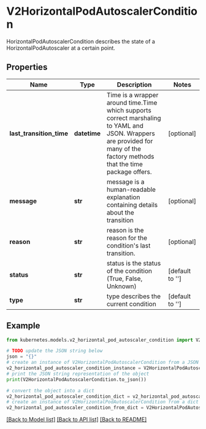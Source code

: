 # V2HorizontalPodAutoscalerCondition

HorizontalPodAutoscalerCondition describes the state of a HorizontalPodAutoscaler at a certain point.

## Properties

Name | Type | Description | Notes
------------ | ------------- | ------------- | -------------
**last_transition_time** | **datetime** | Time is a wrapper around time.Time which supports correct marshaling to YAML and JSON.  Wrappers are provided for many of the factory methods that the time package offers. | [optional] 
**message** | **str** | message is a human-readable explanation containing details about the transition | [optional] 
**reason** | **str** | reason is the reason for the condition&#39;s last transition. | [optional] 
**status** | **str** | status is the status of the condition (True, False, Unknown) | [default to '']
**type** | **str** | type describes the current condition | [default to '']

## Example

```python
from kubernetes.models.v2_horizontal_pod_autoscaler_condition import V2HorizontalPodAutoscalerCondition

# TODO update the JSON string below
json = "{}"
# create an instance of V2HorizontalPodAutoscalerCondition from a JSON string
v2_horizontal_pod_autoscaler_condition_instance = V2HorizontalPodAutoscalerCondition.from_json(json)
# print the JSON string representation of the object
print(V2HorizontalPodAutoscalerCondition.to_json())

# convert the object into a dict
v2_horizontal_pod_autoscaler_condition_dict = v2_horizontal_pod_autoscaler_condition_instance.to_dict()
# create an instance of V2HorizontalPodAutoscalerCondition from a dict
v2_horizontal_pod_autoscaler_condition_from_dict = V2HorizontalPodAutoscalerCondition.from_dict(v2_horizontal_pod_autoscaler_condition_dict)
```
[[Back to Model list]](../README.md#documentation-for-models) [[Back to API list]](../README.md#documentation-for-api-endpoints) [[Back to README]](../README.md)


